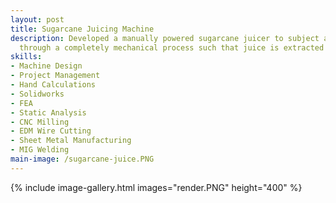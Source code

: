 ```yaml
---
layout: post
title: Sugarcane Juicing Machine
description: Developed a manually powered sugarcane juicer to subject a section of sugarcane
  through a completely mechanical process such that juice is extracted and accumulated.
skills: 
- Machine Design
- Project Management
- Hand Calculations
- Solidworks
- FEA
- Static Analysis
- CNC Milling
- EDM Wire Cutting
- Sheet Metal Manufacturing
- MIG Welding
main-image: /sugarcane-juice.PNG
---
```


{% include image-gallery.html images="render.PNG" height="400" %} 
